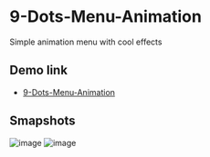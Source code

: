 # 9-Dots-Menu-Animation
Simple animation menu with cool effects

## Demo link
- [9-Dots-Menu-Animation](https://raheemamer.github.io/9-Dots-Menu-Animation/)

## Smapshots
![image](https://user-images.githubusercontent.com/18606136/187840955-130d1807-d151-4b03-aa5b-9ebeeb66fbd5.png)
![image](https://user-images.githubusercontent.com/18606136/187840993-8d333494-1e05-42b7-bdb3-0558a29efa4d.png)
